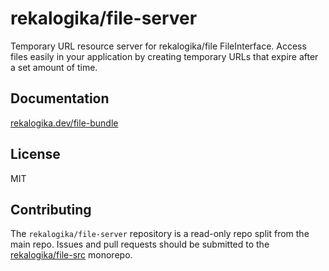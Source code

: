 # rekalogika/file-server

Temporary URL resource server for rekalogika/file FileInterface. Access files
easily in your application by creating temporary URLs that expire after a set
amount of time.

## Documentation

[rekalogika.dev/file-bundle](https://rekalogika.dev/file-bundle)

## License

MIT

## Contributing

The `rekalogika/file-server` repository is a read-only repo split from the main
repo. Issues and pull requests should be submitted to the
[rekalogika/file-src](https://github.com/rekalogika/file-src) monorepo.
